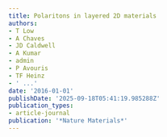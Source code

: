 ```yaml
---
title: Polaritons in layered 2D materials
authors:
- T Low
- A Chaves
- JD Caldwell
- A Kumar
- admin
- P Avouris
- TF Heinz
- ' ...'
date: '2016-01-01'
publishDate: '2025-09-18T05:41:19.985288Z'
publication_types:
- article-journal
publication: '*Nature Materials*'
---
```

